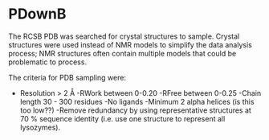 # PDownB

The RCSB PDB was searched for crystal structures to sample. Crystal structures were used instead of NMR models to simplify the data analysis process; NMR structures often contain multiple models that could be problematic to process.

The criteria for PDB sampling were:

- Resolution > 2 Å
-RWork between 0-0.20
-RFree between 0-0.25
-Chain length 30 - 300 residues
-No ligands
-Minimum 2 alpha helices (is this too low??)
-Remove redundancy by using representative structures at 70 % sequence identity (i.e. use one structure to represent all lysozymes).
